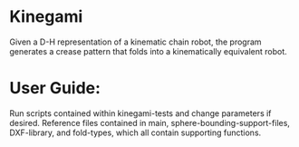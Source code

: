 # Kinegami
Given a D-H representation of a kinematic chain robot, the program generates a crease pattern that folds into a kinematically equivalent robot.

# User Guide:
Run scripts contained within kinegami-tests and change parameters if desired. Reference files contained in main, sphere-bounding-support-files, DXF-library, and fold-types, which all contain supporting functions. 
